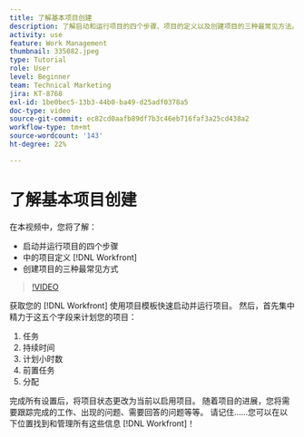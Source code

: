 ```yaml
---
title: 了解基本项目创建
description: 了解启动和运行项目的四个步骤、项目的定义以及创建项目的三种最常见方法。
activity: use
feature: Work Management
thumbnail: 335082.jpeg
type: Tutorial
role: User
level: Beginner
team: Technical Marketing
jira: KT-8768
exl-id: 1be0bec5-13b3-44b0-ba49-d25adf0378a5
doc-type: video
source-git-commit: ec82cd0aafb89df7b3c46eb716faf3a25cd438a2
workflow-type: tm+mt
source-wordcount: '143'
ht-degree: 22%

---
```


# 了解基本项目创建

在本视频中，您将了解：

* 启动并运行项目的四个步骤
* 中的项目定义 [!DNL Workfront]
* 创建项目的三种最常见方式

>[!VIDEO](https://video.tv.adobe.com/v/335082/?quality=12&learn=on)

获取您的 [!DNL  Workfront] 使用项目模板快速启动并运行项目。 然后，首先集中精力于这五个字段来计划您的项目：

1. 任务
1. 持续时间
1. 计划小时数
1. 前置任务
1. 分配

完成所有设置后，将项目状态更改为当前以启用项目。 随着项目的进展，您将需要跟踪完成的工作、出现的问题、需要回答的问题等等。 请记住……您可以在以下位置找到和管理所有这些信息 [!DNL Workfront]！
